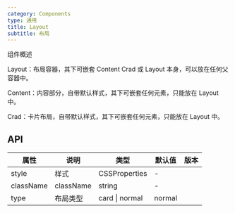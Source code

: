 ```yaml
---
category: Components
type: 通用
title: Layout
subtitle: 布局
---
```


组件概述

Layout：布局容器，其下可嵌套 Content Crad 或 Layout 本身，可以放在任何父容器中。

Content：内容部分，自带默认样式，其下可嵌套任何元素，只能放在 Layout 中。

Crad：卡片布局，自带默认样式，其下可嵌套任何元素，只能放在 Layout 中。

## API

| 属性 | 说明 | 类型 | 默认值 | 版本 |
| --- | --- | --- | --- | --- |
| style | 样式 | CSSProperties | - |  |
| className | className | string | - |  |
| type | 布局类型 | card \| normal | normal |  |
